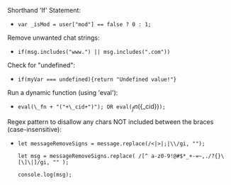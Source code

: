 Shorthand 'If' Statement:

- `var _isMod = user["mod"] == false ? 0 : 1;`

Remove unwanted chat strings:

- `if(msg.includes("www.") || msg.includes(".com"))`

Check for "undefined":

- `if(myVar === undefined){return "Undefined value!"}`

Run a dynamic function (using 'eval'):

- `eval(\_fn + "("+\_cid+")"); OR eval(`${_fn}(${\_cid})`);`

Regex pattern to disallow any chars NOT included between the braces (case-insensitive):

- `let messageRemoveSigns = message.replace(/<|>|;|\\/gi, "");`

  `let msg = messageRemoveSigns.replace( /[^ a-z0-9!@#$*_+-=~,./?{}\[\]\|]/gi, "" );`

  `console.log(msg);`
